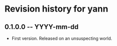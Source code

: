 # Revision history for yann

## 0.1.0.0 -- YYYY-mm-dd

* First version. Released on an unsuspecting world.
